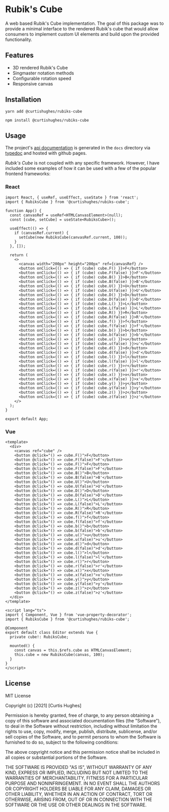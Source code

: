 # Rubik's Cube
A web based Rubik's Cube implementation. The goal of this package was to provide a minimal interface to the rendered Rubik's cube that would allow consumers to implement custom UI elements and build upon the provided functionality.

## Features
* 3D rendered Rubik's Cube
* Singmaster notation methods
* Configurable rotation speed
* Responsive canvas

## Installation
```
yarn add @curtishughes/rubiks-cube
```

```
npm install @curtishughes/rubiks-cube
```

## Usage
The project's [api documentation](https://curtishughes.github.io/rubiks-cube/) is generated in the `docs` directory via [typedoc](https://typedoc.org/) and hosted with github pages.

*Rubik's Cube* is not coupled with any specific framework. However, I have included some examples of how it can be used with a few of the popular frontend frameworks:

### React
```tsx
import React, { useRef, useEffect, useState } from 'react';
import { RubiksCube } from '@curtishughes/rubiks-cube';

function App() {
  const canvasRef = useRef<HTMLCanvasElement>(null);
  const [cube, setCube] = useState<RubiksCube>();

  useEffect(() => {
    if (canvasRef.current) {
      setCube(new RubiksCube(canvasRef.current, 100));
    }
  }, []);

  return (
    <>
      <canvas width="200px" height="200px" ref={canvasRef} />
      <button onClick={() => { if (cube) cube.F() }}>F</button>
      <button onClick={() => { if (cube) cube.F(false) }}>F'</button>
      <button onClick={() => { if (cube) cube.B() }}>B</button>
      <button onClick={() => { if (cube) cube.B(false) }}>B'</button>
      <button onClick={() => { if (cube) cube.U() }}>U</button>
      <button onClick={() => { if (cube) cube.U(false) }}>U'</button>
      <button onClick={() => { if (cube) cube.D() }}>D</button>
      <button onClick={() => { if (cube) cube.D(false) }}>D'</button>
      <button onClick={() => { if (cube) cube.L() }}>L</button>
      <button onClick={() => { if (cube) cube.L(false) }}>L'</button>
      <button onClick={() => { if (cube) cube.R() }}>R</button>
      <button onClick={() => { if (cube) cube.R(false) }}>R'</button>
      <button onClick={() => { if (cube) cube.f() }}>f</button>
      <button onClick={() => { if (cube) cube.f(false) }}>f'</button>
      <button onClick={() => { if (cube) cube.b() }}>b</button>
      <button onClick={() => { if (cube) cube.b(false) }}>b'</button>
      <button onClick={() => { if (cube) cube.u() }}>u</button>
      <button onClick={() => { if (cube) cube.u(false) }}>u'</button>
      <button onClick={() => { if (cube) cube.d() }}>d</button>
      <button onClick={() => { if (cube) cube.d(false) }}>d'</button>
      <button onClick={() => { if (cube) cube.l() }}>l</button>
      <button onClick={() => { if (cube) cube.l(false) }}>l'</button>
      <button onClick={() => { if (cube) cube.r() }}>r</button>
      <button onClick={() => { if (cube) cube.r(false) }}>r'</button>
      <button onClick={() => { if (cube) cube.x() }}>x</button>
      <button onClick={() => { if (cube) cube.x(false) }}>x'</button>
      <button onClick={() => { if (cube) cube.y() }}>y</button>
      <button onClick={() => { if (cube) cube.y(false) }}>y'</button>
      <button onClick={() => { if (cube) cube.z() }}>z</button>
      <button onClick={() => { if (cube) cube.z(false) }}>z'</button>
    </>
  );
}

export default App;
```

### Vue
```vue
<template>
  <div>
    <canvas ref="cube" />
    <button @click="() => cube.F()">F</button>
    <button @click="() => cube.F(false)">F'</button>
    <button @click="() => cube.F()">F</button>
    <button @click="() => cube.F(false)">F'</button>
    <button @click="() => cube.B()">B</button>
    <button @click="() => cube.B(false)">B'</button>
    <button @click="() => cube.U()">U</button>
    <button @click="() => cube.U(false)">U'</button>
    <button @click="() => cube.D()">D</button>
    <button @click="() => cube.D(false)">D'</button>
    <button @click="() => cube.L()">L</button>
    <button @click="() => cube.L(false)">L'</button>
    <button @click="() => cube.R()">R</button>
    <button @click="() => cube.R(false)">R'</button>
    <button @click="() => cube.f()">f</button>
    <button @click="() => cube.f(false)">f'</button>
    <button @click="() => cube.b()">b</button>
    <button @click="() => cube.b(false)">b'</button>
    <button @click="() => cube.u()">u</button>
    <button @click="() => cube.u(false)">u'</button>
    <button @click="() => cube.d()">d</button>
    <button @click="() => cube.d(false)">d'</button>
    <button @click="() => cube.l()">l</button>
    <button @click="() => cube.l(false)">l'</button>
    <button @click="() => cube.r()">r</button>
    <button @click="() => cube.r(false)">r'</button>
    <button @click="() => cube.x()">x</button>
    <button @click="() => cube.x(false)">x'</button>
    <button @click="() => cube.y()">y</button>
    <button @click="() => cube.y(false)">y'</button>
    <button @click="() => cube.z()">z</button>
    <button @click="() => cube.z(false)">z'</button>
  </div>
</template>

<script lang="ts">
import { Component, Vue } from 'vue-property-decorator';
import { RubiksCube } from '@curtishughes/rubiks-cube';

@Component
export default class Editor extends Vue {
  private cube!: RubiksCube;

  mounted() {
    const canvas = this.$refs.cube as HTMLCanvasElement;
    this.cube = new RubiksCube(canvas, 100);
  }
}
</script>
```

## License
MIT License

Copyright (c) [2021] [Curtis Hughes]

Permission is hereby granted, free of charge, to any person obtaining a copy
of this software and associated documentation files (the "Software"), to deal
in the Software without restriction, including without limitation the rights
to use, copy, modify, merge, publish, distribute, sublicense, and/or sell
copies of the Software, and to permit persons to whom the Software is
furnished to do so, subject to the following conditions:

The above copyright notice and this permission notice shall be included in all
copies or substantial portions of the Software.

THE SOFTWARE IS PROVIDED "AS IS", WITHOUT WARRANTY OF ANY KIND, EXPRESS OR
IMPLIED, INCLUDING BUT NOT LIMITED TO THE WARRANTIES OF MERCHANTABILITY,
FITNESS FOR A PARTICULAR PURPOSE AND NONINFRINGEMENT. IN NO EVENT SHALL THE
AUTHORS OR COPYRIGHT HOLDERS BE LIABLE FOR ANY CLAIM, DAMAGES OR OTHER
LIABILITY, WHETHER IN AN ACTION OF CONTRACT, TORT OR OTHERWISE, ARISING FROM,
OUT OF OR IN CONNECTION WITH THE SOFTWARE OR THE USE OR OTHER DEALINGS IN THE
SOFTWARE.
